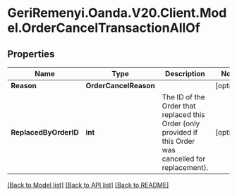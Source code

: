 # GeriRemenyi.Oanda.V20.Client.Model.OrderCancelTransactionAllOf
## Properties

Name | Type | Description | Notes
------------ | ------------- | ------------- | -------------
**Reason** | **OrderCancelReason** |  | [optional] 
**ReplacedByOrderID** | **int** | The ID of the Order that replaced this Order (only provided if this Order was cancelled for replacement). | [optional] 

[[Back to Model list]](../README.md#documentation-for-models) [[Back to API list]](../README.md#documentation-for-api-endpoints) [[Back to README]](../README.md)


